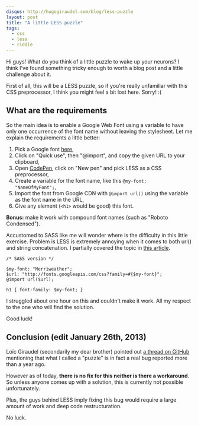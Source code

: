 ```yaml
---
disqus: http://hugogiraudel.com/blog/less-puzzle
layout: post
title: "A little LESS puzzle"
tags:
  - css
  - less
  - riddle
---
```


Hi guys! What do you think of a little puzzle to wake up your neurons? I think I've found something tricky enough to worth a blog post and a little challenge about it.

First of all, this will be a LESS puzzle, so if you're really unfamiliar with this CSS preprocessor, I think you might feel a bit lost here. Sorry! :(

## What are the requirements

So the main idea is to enable a Google Web Font using a variable to have only one occurrence of the font name without leaving the stylesheet. Let me explain the requirements a little better:

1. Pick a Google font <a href="http://www.google.com/webfonts">here</a>,
1. Click on "Quick use", then "@import", and copy the given URL to your clipboard,
1. Open <a href="http://codepen.io">CodePen</a>, click on "New pen" and pick LESS as a CSS preprocessor,
1. Create a variable for the font name, like this <code>@my-font: "NameOfMyFont";</code>,
1. Import the font from Google CDN with <code>@import url()</code> using the variable as the font name in the URL,
1. Give any element (<code>&lt;h1&gt;</code> would be good) this font.

**Bonus:** make it work with compound font names (such as "Roboto Condensed").

Accustomed to SASS like me will wonder where is the difficulty in this little exercise. Problem is LESS is extremely annoying when it comes to both url() and string concatenation. I partially covered the topic in <a href="http://hugogiraudel.com/2012/11/13/less-to-sass/">this article</a>.

<pre class="language-scss"><code>/* SASS version */

$my-font: "Merriweather";
$url: "http://fonts.googleapis.com/css?family=#{$my-font}";
@import url($url);

h1 { font-family: $my-font; }</code></pre>

I struggled about one hour on this and couldn't make it work. All my respect to the one who will find the solution.

Good luck!

## Conclusion (edit January 26th, 2013)

Loïc Giraudel (secondarily my dear brother) pointed out [a thread on GitHub](https://github.com/cloudhead/less.js/issues/410) mentioning that what I called a "puzzle" is in fact a real bug reported more than a year ago.

However as of today, **there is no fix for this neither is there a workaround**. So unless anyone comes up with a solution, this is currently not possible unfortunately.

Plus, the guys behind LESS imply fixing this bug would require a large amount of work and deep code restructuration.

No luck.

